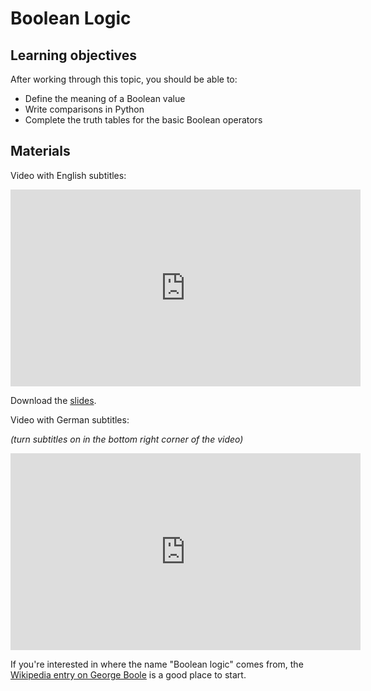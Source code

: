# Boolean Logic

## Learning objectives

After working through this topic, you should be able to:

- Define the meaning of a Boolean value
- Write comparisons in Python
- Complete the truth tables for the basic Boolean operators

## Materials

Video with English subtitles:

<iframe
  src="https://electure.uni-bonn.de/paella7/ui/watch.html?id=668e4bdc-0a07-4a31-b297-ce70b08aa806"
  width="560"
  height="315"
  frameborder="0"
  allowfullscreen
></iframe>

Download the [slides](python_basics-boolean_logic.pdf).

Video with German subtitles:

*(turn subtitles on in the bottom right corner of the video)*

<iframe
  src="https://electure.uni-bonn.de/paella7/ui/watch.html?id=d439f9ba-3dbf-4a84-aa4c-8950053fd6a5"
  width="560"
  height="315"
  frameborder="0"
  allowfullscreen
></iframe>

If you're interested in where the name "Boolean logic" comes from, the
[Wikipedia entry on George Boole](https://en.wikipedia.org/wiki/George_Boole) is a good
place to start.

